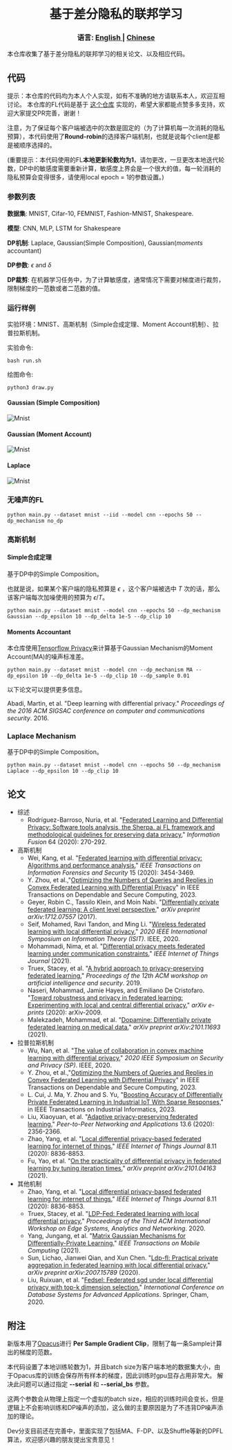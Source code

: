 <h1 align="center">基于差分隐私的联邦学习</h1>
<div align="center"> 
<h3>
语言:
<a href="https://github.com/wenzhu23333/Differential-Privacy-Based-Federated-Learning/blob/master/README.md">
      English
</a>
<span> | </span>
<a href="https://github.com/wenzhu23333/Differential-Privacy-Based-Federated-Learning/blob/master/README_CN.md">
      Chinese
</a>
</h3>
</div>

本仓库收集了基于差分隐私的联邦学习的相关论文、以及相应代码。

## 代码

提示：本仓库的代码均为本人个人实现，如有不准确的地方请联系本人，欢迎互相讨论。 本仓库的FL代码是基于 [这个仓库](https://github.com/wenzhu23333/Federated-Learning) 实现的，希望大家都能点赞多多支持，欢迎大家提交PR完善，谢谢！

注意，为了保证每个客户端被选中的次数是固定的（为了计算机每一次消耗的隐私预算），本代码使用了**Round-robin**的选择客户端机制，也就是说每个client是都是被顺序选择的。 

(重要提示：本代码使用的FL**本地更新轮数均为1**，请勿更改，一旦更改本地迭代轮数，DP中的敏感度需要重新计算，敏感度上界会是一个很大的值，每一轮消耗的隐私预算会变得很多，请使用local epoch = 1的参数设置。)

### 参数列表

**数据集**: MNIST, Cifar-10, FEMNIST, Fashion-MNIST, Shakespeare.

**模型**: CNN, MLP, LSTM for Shakespeare

**DP机制**: Laplace, Gaussian(Simple Composition), Gaussian(*moments* accountant)

**DP参数**: $\epsilon$ and $\delta$

**DP裁剪**: 在机器学习任务中，为了计算敏感度，通常情况下需要对梯度进行裁剪，限制梯度的一范数或者二范数的值。

### 运行样例

实验环境：MNIST、高斯机制（Simple合成定理、Moment Account机制）、拉普拉斯机制。

实验命令: 
```shell
bash run.sh
```

绘图命令: 
```shell
python3 draw.py
```

#### Gaussian (Simple Composition)

![Mnist](mnist_gaussian.png)

#### Gaussian (Moment Account)

![Mnist](mnist_gaussian_MA.png)

#### Laplace

![Mnist](mnist_gaussian_laplace.png)

### 无噪声的FL

```shell
python main.py --dataset mnist --iid --model cnn --epochs 50 --dp_mechanism no_dp
```
### 高斯机制

#### Simple合成定理

基于DP中的Simple Composition。

也就是说，如果某个客户端的隐私预算是 $\epsilon$ ，这个客户端被选中 $T$ 次的话，那么该客户端每次加噪使用的预算为 $\epsilon / T$。

```shell
python main.py --dataset mnist --model cnn --epochs 50 --dp_mechanism Gaussian --dp_epsilon 10 --dp_delta 1e-5 --dp_clip 10
```

#### Moments Accountant

本仓库使用[Tensorflow Privacy](https://github.com/tensorflow/privacy)来计算基于Gaussian Mechanism的Moment Account(MA)的噪声标准差。

```shell
python main.py --dataset mnist --model cnn --dp_mechanism MA --dp_epsilon 10 --dp_delta 1e-5 --dp_clip 10 --dp_sample 0.01
```
以下论文可以提供更多信息。

Abadi, Martin, et al. "Deep learning with differential privacy." *Proceedings of the 2016 ACM SIGSAC conference on computer and communications security*. 2016.

### Laplace Mechanism

基于DP中的Simple Composition。

```shell
python main.py --dataset mnist --model cnn --epochs 50 --dp_mechanism Laplace --dp_epsilon 10 --dp_clip 10
```

## 论文

- 综述
  - Rodríguez-Barroso, Nuria, et al. "[Federated Learning and Differential Privacy: Software tools analysis, the Sherpa. ai FL framework and methodological guidelines for preserving data privacy.](https://www.sciencedirect.com/science/article/pii/S1566253520303213)" *Information Fusion* 64 (2020): 270-292.
- 高斯机制
  - Wei, Kang, et al. "[Federated learning with differential privacy: Algorithms and performance analysis.](https://ieeexplore.ieee.org/document/9069945)" *IEEE Transactions on Information Forensics and Security* 15 (2020): 3454-3469.
  - Y. Zhou, et al.,"[Optimizing the Numbers of Queries and Replies in Convex Federated Learning with Differential Privacy](https://ieeexplore.ieee.org/document/10008087/)" in IEEE Transactions on Dependable and Secure Computing, 2023.
  - Geyer, Robin C., Tassilo Klein, and Moin Nabi. "[Differentially private federated learning: A client level perspective.](https://arxiv.org/abs/1712.07557)" *arXiv preprint arXiv:1712.07557* (2017).
  - Seif, Mohamed, Ravi Tandon, and Ming Li. "[Wireless federated learning with local differential privacy.](https://arxiv.org/abs/2002.05151)" *2020 IEEE International Symposium on Information Theory (ISIT)*. IEEE, 2020.
  - Mohammadi, Nima, et al. "[Differential privacy meets federated learning under communication constraints.](https://ieeexplore.ieee.org/document/9511628)" *IEEE Internet of Things Journal* (2021).
  - Truex, Stacey, et al. "[A hybrid approach to privacy-preserving federated learning.](https://dl.acm.org/doi/10.1145/3338501.3357370)" *Proceedings of the 12th ACM workshop on artificial intelligence and security*. 2019.
  - Naseri, Mohammad, Jamie Hayes, and Emiliano De Cristofaro. "[Toward robustness and privacy in federated learning: Experimenting with local and central differential privacy.](https://arxiv.org/abs/2009.03561)" *arXiv e-prints* (2020): arXiv-2009.
  - Malekzadeh, Mohammad, et al. "[Dopamine: Differentially private federated learning on medical data.](https://arxiv.org/abs/2101.11693)" *arXiv preprint arXiv:2101.11693* (2021).
- 拉普拉斯机制
  - Wu, Nan, et al. "[The value of collaboration in convex machine learning with differential privacy.](https://www.computer.org/csdl/proceedings-article/sp/2020/349700a485/1j2LfLp7Sik)" *2020 IEEE Symposium on Security and Privacy (SP)*. IEEE, 2020.
  - Y. Zhou, et al.,"[Optimizing the Numbers of Queries and Replies in Convex Federated Learning with Differential Privacy](https://ieeexplore.ieee.org/document/10008087/)" in IEEE Transactions on Dependable and Secure Computing, 2023.
  - L. Cui, J. Ma, Y. Zhou and S. Yu, "[Boosting Accuracy of Differentially Private Federated Learning in Industrial IoT With Sparse Responses,](https://ieeexplore.ieee.org/document/9743613/)" in IEEE Transactions on Industrial Informatics, 2023. 
  - Liu, Xiaoyuan, et al. "[Adaptive privacy-preserving federated learning.](https://link.springer.com/article/10.1007/s12083-019-00869-2)" *Peer-to-Peer Networking and Applications* 13.6 (2020): 2356-2366.
  - Zhao, Yang, et al. "[Local differential privacy-based federated learning for internet of things.](https://ieeexplore.ieee.org/document/9253545/)" *IEEE Internet of Things Journal* 8.11 (2020): 8836-8853.
  - Fu, Yao, et al. "[On the practicality of differential privacy in federated learning by tuning iteration times.](https://arxiv.org/abs/2101.04163)" *arXiv preprint arXiv:2101.04163* (2021).
- 其他机制
  - Zhao, Yang, et al. "[Local differential privacy-based federated learning for internet of things.](https://ieeexplore.ieee.org/document/9253545/)" *IEEE Internet of Things Journal* 8.11 (2020): 8836-8853.
  - Truex, Stacey, et al. "[LDP-Fed: Federated learning with local differential privacy.](https://dl.acm.org/doi/abs/10.1145/3378679.3394533)" *Proceedings of the Third ACM International Workshop on Edge Systems, Analytics and Networking*. 2020.
  - Yang, Jungang, et al. "[Matrix Gaussian Mechanisms for Differentially-Private Learning.](https://ieeexplore.ieee.org/document/9475590)" *IEEE Transactions on Mobile Computing* (2021).
  - Sun, Lichao, Jianwei Qian, and Xun Chen. "[Ldp-fl: Practical private aggregation in federated learning with local differential privacy.](https://www.ijcai.org/proceedings/2021/217)" *arXiv preprint arXiv:2007.15789* (2020).
  - Liu, Ruixuan, et al. "[Fedsel: Federated sgd under local differential privacy with top-k dimension selection.](https://link.springer.com/chapter/10.1007/978-3-030-59410-7_33)" *International Conference on Database Systems for Advanced Applications*. Springer, Cham, 2020.  

## 附注

新版本用了[Opacus](https://opacus.ai/)进行 **Per Sample Gradient Clip**，限制了每一条Sample计算出的梯度的范数。

本代码设置了本地训练轮数为1，并且batch size为客户端本地的数据集大小，由于Opacus库的训练会保存所有样本的梯度，因此训练时gpu显存占用非常大。
解决此问题可以通过指定 **--serial** 和 **--serial_bs** 参数。

这两个参数会从物理上指定一个虚拟的batch size，相应的训练时间会变长，但是逻辑上不会影响训练和DP噪声的添加，这么做的主要原因是为了不违背DP噪声添加的理论。

Dev分支目前还在完善中，里面实现了包括MA、F-DP、以及Shuffle等新的DPFL算法，欢迎感兴趣的朋友提出宝贵意见！
